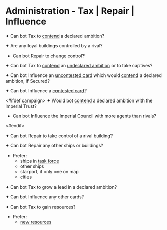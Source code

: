 # Administration - Tax | Repair | Influence

✦ <!-- priority=1 --> Can bot Tax to <ins>contend</ins> a declared ambition?

✦ Are any loyal buildings controlled by a rival?

- <!-- priority=4 --> Can bot Repair to change control?

✦ <!-- priority=6 --> Can bot Tax to <ins>contend</ins> an <ins>undeclared ambition</ins> or to take captives?

✦ <!-- priority=8 --> Can bot Influence an <ins>uncontested card</ins> which would <ins>contend</ins> a declared ambition, if Secured?

✦ <!-- priority=9 --> Can bot Influence a <ins>contested card</ins>?

<#ifdef campaign>
✦ Would bot <ins>contend</ins> a declared ambition with the Imperial Trust?

- <!-- priority=9.5 --> Can bot Influence the Imperial Council with more agents than rivals?
<#endif>

✦ <!-- priority=10 --> Can bot Repair to take control of a rival building?

✦ <!-- priority=12 --> Can bot Repair any other ships or buildings?

- Prefer:
	- ships in <ins>task force</ins>
	- other ships
	- starport, if only one on map
	- cities

✦ Can bot Tax to grow a lead in a declared ambition?

✦ Can bot Influence any other cards?

✦ Can bot Tax to gain resources?

- Prefer:
	- <ins>new resources</ins>

<div class="pagebreak"> </div>
